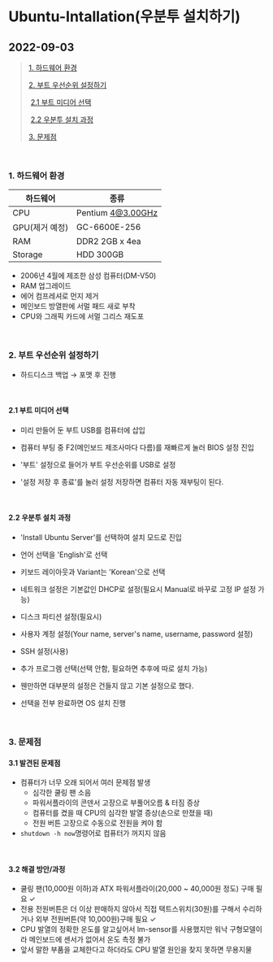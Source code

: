 # Ubuntu-Intallation(우분투 설치하기)

## 2022-09-03

>[1. 하드웨어 환경](#1-하드웨어-환경)
>
>[2. 부트 우선순위 설정하기](#2-부트-우선순위-설정하기)
>
>​		[2.1 부트 미디어 선택](#21-부트-미디어-선택)
>
>​		[2.2 우분투 설치 과정](#22-우분투-설치-과정)
>
>[3. 문제점](#3-문제점)

<br/>

### 1. 하드웨어 환경

| 하드웨어       | 종류              |
| -------------- | ----------------- |
| CPU            | Pentium 4@3.00GHz |
| GPU(제거 예정) | GC-6600E-256      |
| RAM            | DDR2 2GB x 4ea    |
| Storage        | HDD 300GB         |

- 2006년 4월에 제조한 삼성 컴퓨터(DM-V50)
- RAM 업그레이드
- 에어 컴프레셔로 먼지 제거
- 메인보드 방열판에 서멀 패드 새로 부착
- CPU와 그래픽 카드에 서멀 그리스 재도포

<br/>

### 2. 부트 우선순위 설정하기

- 하드디스크 백업 &rarr; 포맷 후 진행

<br/>

#### 2.1 부트 미디어 선택

- 미리 만들어 둔 부트 USB를 컴퓨터에 삽입

- 컴퓨터 부팅 중 F2(메인보드 제조사마다 다름)를 재빠르게 눌러 BIOS 설정 진입
- '부트' 설정으로 들어가 부트 우선순위를 USB로 설정
- '설정 저장 후 종료'를 눌러 설정 저장하면 컴퓨터 자동 재부팅이 된다.

<br/>

#### 2.2 우분투 설치 과정

- 'Install Ubuntu Server'를 선택하여 설치 모드로 진입

- 언어 선택을 'English'로 선택
- 키보드 레이아웃과 Variant는 'Korean'으로 선택
- 네트워크 설정은 기본값인 DHCP로 설정(필요시 Manual로 바꾸로 고정 IP 설정 가능)
- 디스크 파티션 설정(필요시)
- 사용자 계정 설정(Your name, server's name, username, password 설정)

- SSH 설정(사용)
- 추가 프로그램 선택(선택 안함, 필요하면 추후에 따로 설치 가능)

- 웬만하면 대부분의 설정은 건들지 않고 기본 설정으로 했다.

- 선택을 전부 완료하면 OS 설치 진행

<br/>

### 3. 문제점

#### 3.1 발견된 문제점

- 컴퓨터가 너무 오래 되어서 여러 문제점 발생
  - 심각한 쿨링 팬 소음
  - 파워서플라이의 콘덴서 고장으로 부풀어오름 & 터짐 증상
  - 컴퓨터를 켰을 때 CPU의 심각한 발열 증상(손으로 만졌을 때)
  - 전원 버튼 고장으로 수동으로 전원을 켜야 함
- `shutdown -h now`명령어로 컴퓨터가 꺼지지 않음

<br/>

#### 3.2 해결 방안/과정

- 쿨링 팬(10,000원 이하)과 ATX 파워서플라이(20,000 ~ 40,000원 정도) 구매 필요 &check;
- 전용 전원버튼은 더 이상 판매하지 않아서 직접 택트스위치(30원)를 구해서 수리하거나 외부 전원버튼(약 10,000원)구매 필요 &check;
- CPU 발열의 정확한 온도를 알고싶어서 lm-sensor를 사용했지만 워낙 구형모델이라 메인보드에 센서가 없어서 온도 측정 불가
- 앞서 말한 부품을 교체한다고 하더라도 CPU 발열 원인을 찾지 못하면 무용지물